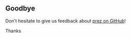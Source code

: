 ## Goodbye

Don't hesitate to give us feedback about [prez on GitHub](https://github.com/lmtm/prez)!

Thanks
